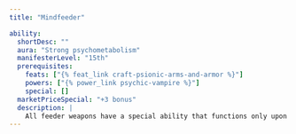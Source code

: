```yaml
---
title: "Mindfeeder"

ability:
  shortDesc: ""
  aura: "Strong psychometabolism"
  manifesterLevel: "15th"
  prerequisites:
    feats: ["{% feat_link craft-psionic-arms-and-armor %}"]
    powers: ["{% power_link psychic-vampire %}"]
    special: []
  marketPriceSpecial: "+3 bonus"
  description: |
    All feeder weapons have a special ability that functions only upon scoring a successful critical hit. A mindfeeder weapon grants its wielder temporary power points equal to the total damage dealt by a successful critical hit. These temporary power points last for 10 minutes. The wielder gains power points even if the target has none (effectively, its hit point damage is converted to power points). Constructs and undead are not subject to mindfeeder weapons. As with temporary hit points, temporary power points do not stack with each other; they overlap. Thus, if a mindfeeder weapon successfully scores a critical hit while the wielder still enjoys temporary power points from a previous critical hit, the wielder gains only the better of the two values: either her current number of temporary power points, or the new influx of temporary power points, whichever is higher.
---
```

